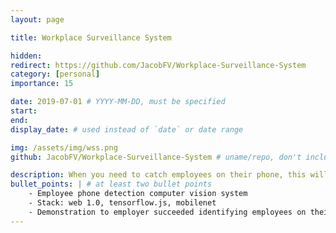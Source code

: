 ```yaml
---
layout: page

title: Workplace Surveillance System

hidden:
redirect: https://github.com/JacobFV/Workplace-Surveillance-System
category: [personal]
importance: 15

date: 2019-07-01 # YYYY-MM-DD, must be specified
start:
end:
display_date: # used instead of `date` or date range

img: /assets/img/wss.png
github: JacobFV/Workplace-Surveillance-System # uname/repo, don't include the prefix `https://github.com/`

description: When you need to catch employees on their phone, this will do the trick!
bullet_points: | # at least two bullet points
    - Employee phone detection computer vision system
    - Stack: web 1.0, tensorflow.js, mobilenet
    - Demonstration to employer succeeded identifying employees on their phone, but employer didn't end up purchasing a subscription
---
```

